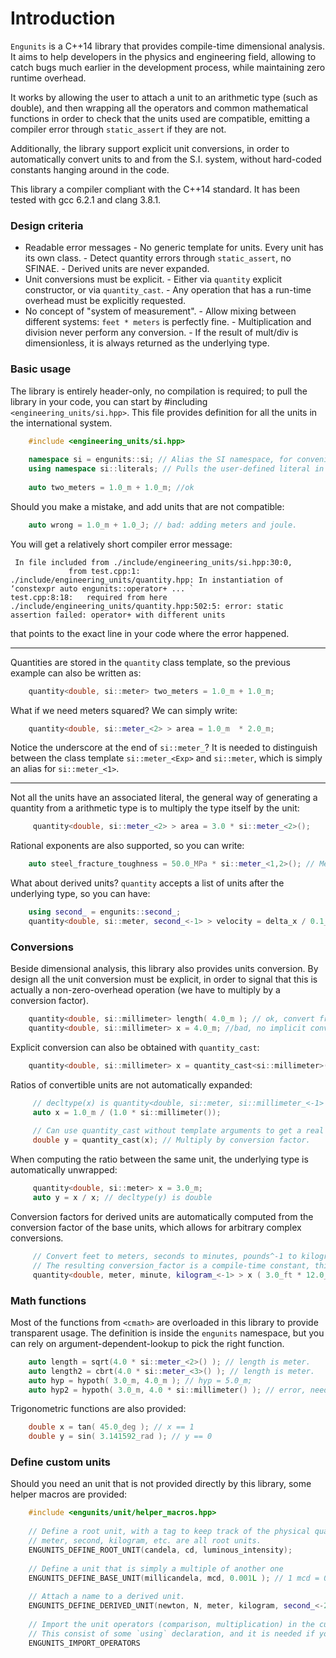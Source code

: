 # Introduction

`Engunits` is a C++14 library that provides compile-time dimensional analysis. 
It aims to help developers in the physics and engineering field, allowing to catch bugs much earlier in the development process, while maintaining zero runtime overhead.

It works by allowing the user to attach a unit to an arithmetic type (such as double), and then wrapping all the operators and common mathematical functions in order to check that the units used are compatible, emitting a compiler error through `static_assert` if they are not.

Additionally, the library support explicit unit conversions, in order to automatically convert units to and from the S.I. system, without hard-coded constants hanging around in the code.

This library a compiler compliant with the C++14 standard. It has been tested with gcc 6.2.1 and clang 3.8.1.

### Design criteria

* Readable error messages
        - No generic template for units. Every unit has its own class.
        - Detect quantity errors through `static_assert`, no SFINAE.
        - Derived units are never expanded.
* Unit conversions must be explicit.
        - Either via `quantity` explicit constructor, or via `quantity_cast`.
        - Any operation that has a run-time overhead must be explicitly requested.
* No concept of "system of measurement".
        - Allow mixing between different systems: `feet * meters` is perfectly fine.
        - Multiplication and division never perform any conversion.
        - If the result of mult/div is dimensionless, it is always returned as the underlying type.

### Basic usage

The library is entirely header-only, no compilation is required; to pull the library in your code, you can start by #including `<engineering_units/si.hpp>`. This file provides definition for all the units in the international system.

```cpp
    #include <engineering_units/si.hpp>
    
    namespace si = engunits::si; // Alias the SI namespace, for convenience
    using namespace si::literals; // Pulls the user-defined literal in the current scope.
    
    auto two_meters = 1.0_m + 1.0_m; //ok
```

Should you make a mistake, and add units that are not compatible:

```cpp
    auto wrong = 1.0_m + 1.0_J; // bad: adding meters and joule.
```

You will get a relatively short compiler error message:

     In file included from ./include/engineering_units/si.hpp:30:0,
                 from test.cpp:1:
    ./include/engineering_units/quantity.hpp: In instantiation of ‘constexpr auto engunits::operator+ ... `
    test.cpp:8:18:   required from here
    ./include/engineering_units/quantity.hpp:502:5: error: static assertion failed: operator+ with different units

that points to the exact line in your code where the error happened.

---

Quantities are stored in the `quantity` class template, so the previous example can also be written as:

```cpp
    quantity<double, si::meter> two_meters = 1.0_m + 1.0_m;
```

What if we need meters squared? We can simply write:

```cpp
    quantity<double, si::meter_<2> > area = 1.0_m  * 2.0_m;
```

Notice the underscore at the end of `si::meter_`? It is needed to distinguish between the class template `si::meter_<Exp>` and `si::meter`, which is simply an alias for `si::meter_<1>`.

---

Not all the units have an associated literal, the general way of generating a quantity from a arithmetic type
is to multiply the type itself by the unit:

```cpp
     quantity<double, si::meter_<2> > area = 3.0 * si::meter_<2>(); 
```

Rational exponents are also supported, so you can write:

```cpp
    auto steel_fracture_toughness = 50.0_MPa * si::meter_<1,2>(); // Megapascal * sqrt(m)
```

What about derived units? `quantity` accepts a list of units after the underlying type, so you can have:

```cpp
    using second_ = engunits::second_;
    quantity<double, si::meter, second_<-1> > velocity = delta_x / 0.1_s;
```

### Conversions

Beside dimensional analysis, this library also provides units conversion. By design all the unit conversion must be explicit,
in order to signal that this is actually a non-zero-overhead operation (we have to multiply by a conversion factor).

```cpp
    quantity<double, si::millimeter> length( 4.0_m ); // ok, convert from meter to millimeter.
    quantity<double, si::millimeter> x = 4.0_m; //bad, no implicit conversion allowed!
```

Explicit conversion can also be obtained with `quantity_cast`:

```cpp    
    quantity<double, si::millimeter> x = quantity_cast<si::millimeter>(4.0_m); //ok, convert to millimeter
```

Ratios of convertible units are not automatically expanded:

```cpp     
     // decltype(x) is quantity<double, si::meter, si::millimeter_<-1> > !
     auto x = 1.0_m / (1.0 * si::millimeter());
     
     // Can use quantity_cast without template arguments to get a real number.
     double y = quantity_cast(x); // Multiply by conversion factor.
```

When computing the ratio between the same unit, the underlying type is automatically unwrapped:

```cpp
     quantity<double, si::meter> x = 3.0_m;
     auto y = x / x; // decltype(y) is double
```

Conversion factors for derived units are automatically computed from the conversion factor of the base units,
which allows for arbitrary complex conversions.

```cpp
     // Convert feet to meters, seconds to minutes, pounds^-1 to kilogram^-1.
     // The resulting conversion_factor is a compile-time constant, this line only performs one multiplication!
     quantity<double, meter, minute, kilogram_<-1> > x ( 3.0_ft * 12.0_s / 14.0_lb ); 
```

### Math functions

Most of the functions from `<cmath>` are overloaded in this library to provide transparent usage. The definition is inside the `engunits` namespace, but you can rely on argument-dependent-lookup to pick the right function.

```cpp
    auto length = sqrt(4.0 * si::meter_<2>() ); // length is meter.
    auto length2 = cbrt(4.0 * si::meter_<3>() ); // length is meter.
    auto hyp = hypoth( 3.0_m, 4.0_m ); // hyp = 5.0_m;
    auto hyp2 = hypoth( 3.0_m, 4.0 * si::millimeter() ); // error, need an explicit conversion
```

Trigonometric functions are also provided:

```cpp 
    double x = tan( 45.0_deg ); // x == 1
    double y = sin( 3.141592_rad ); // y == 0
```

### Define custom units

Should you need an unit that is not provided directly by this library, some helper macros are provided:

```cpp
    #include <engunits/unit/helper_macros.hpp>
    
    // Define a root unit, with a tag to keep track of the physical quantity it refers to.
    // meter, second, kilogram, etc. are all root units.
    ENGUNITS_DEFINE_ROOT_UNIT(candela, cd, luminous_intensity);
    
    // Define a unit that is simply a multiple of another one
    ENGUNITS_DEFINE_BASE_UNIT(millicandela, mcd, 0.001L ); // 1 mcd = 0.001 cd
    
    // Attach a name to a derived unit.
    ENGUNITS_DEFINE_DERIVED_UNIT(newton, N, meter, kilogram, second_<-2> ); // newton = meter * kilogram / second^2
    
    // Import the unit operators (comparison, multiplication) in the current scope
    // This consist of some `using` declaration, and it is needed if you are defining the new unit in your own namespace.
    ENGUNITS_IMPORT_OPERATORS
```

